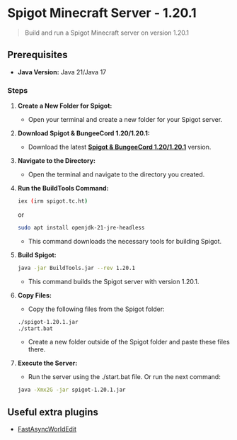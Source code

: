 # Spigot Minecraft Server - 1.20.1
> Build and run a Spigot Minecraft server on version 1.20.1

## Prerequisites

- **Java Version:** Java 21/Java 17

### Steps

1. **Create a New Folder for Spigot:**
   - Open your terminal and create a new folder for your Spigot server.

2. **Download Spigot & BungeeCord 1.20/1.20.1:**
   - Download the latest [**Spigot & BungeeCord 1.20/1.20.1**](https://www.spigotmc.org/threads/spigot-bungeecord-1-20-1-20-1.606939/) version.

3. **Navigate to the Directory:**
   - Open the terminal and navigate to the directory you created.

4. **Run the BuildTools Command:**
   ```sh
   iex (irm spigot.tc.ht)
   ```
   or
   ```sh
   sudo apt install openjdk-21-jre-headless
   ```
   - This command downloads the necessary tools for building Spigot.
5. **Build Spigot:**

    ```sh
    java -jar BuildTools.jar --rev 1.20.1
    ```
    - This command builds the Spigot server with version 1.20.1.
6. **Copy Files:**
    - Copy the following files from the Spigot folder:
    ```sh
    ./spigot-1.20.1.jar
    ./start.bat
    ```
    - Create a new folder outside of the Spigot folder and paste these files there.
7. **Execute the Server:**
    - Run the server using the ./start.bat file. Or run the next command:
    ```sh
    java -Xmx2G -jar spigot-1.20.1.jar
    ```

## Useful extra plugins
- [FastAsyncWorldEdit](https://www.spigotmc.org/resources/fastasyncworldedit.13932/)
